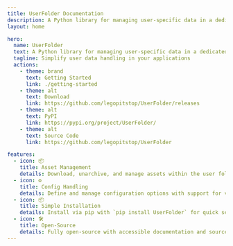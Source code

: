 ```yaml
---
title: UserFolder Documentation
description: A Python library for managing user-specific data in a dedicated folder.
layout: home

hero:
  name: UserFolder
  text: A Python library for managing user-specific data in a dedicated folder.
  tagline: Simplify user data handling in your applications
  actions:
    - theme: brand
      text: Getting Started
      link: ./getting-started
    - theme: alt
      text: Download
      link: https://github.com/legopitstop/UserFolder/releases
    - theme: alt
      text: PyPI
      link: https://pypi.org/project/UserFolder/
    - theme: alt
      text: Source Code
      link: https://github.com/legopitstop/UserFolder

features:
  - icon: 📦
    title: Asset Management
    details: Download, unarchive, and manage assets within the user folder.
  - icon: ⚙️
    title: Config Handling
    details: Define and manage configuration options with support for various data types.
  - icon: 📦
    title: Simple Installation
    details: Install via pip with `pip install UserFolder` for quick setup.
  - icon: 🛠️
    title: Open-Source
    details: Fully open-source with accessible documentation and source code.
---
```

